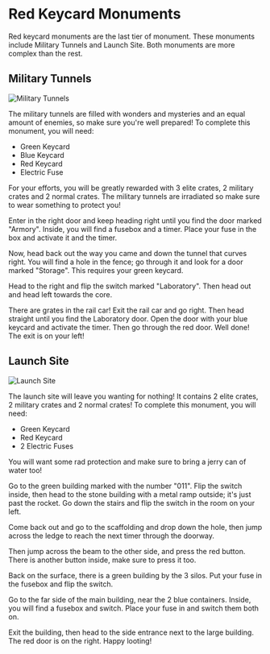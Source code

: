 # Red Keycard Monuments

Red keycard monuments are the last tier of monument. These monuments include Military Tunnels and Launch Site. Both monuments are more complex than the rest. 

## Military Tunnels
![Military Tunnels](https://articles.rustyoperations.net/forums/monument-puzzle-tutorial/red-monument-military-tunnels.jpg)

The military tunnels are filled with wonders and mysteries and an equal amount of enemies, so make sure you're well prepared! To complete this monument, you will need:
- Green Keycard
- Blue Keycard
- Red Keycard
- Electric Fuse

For your efforts, you will be greatly rewarded with 3 elite crates, 2 military crates and 2 normal crates. The military tunnels are irradiated so make sure to wear something to protect you!

Enter in the right door and keep heading right until you find the door marked "Armory". Inside, you will find a fusebox and a timer. Place your fuse in the box and activate it and the timer. 

Now, head back out the way you came and down the tunnel that curves right. You will find a hole in the fence; go through it and look for a door marked "Storage". This requires your green keycard.

Head to the right and flip the switch marked "Laboratory". Then head out and head left towards the core.

There are grates in the rail car! Exit the rail car and go right. Then head straight until you find the Laboratory door. Open the door with your blue keycard and activate the timer. Then go through the red door. Well done! The exit is on your left!

## Launch Site
![Launch Site](https://articles.rustyoperations.net/forums/monument-puzzle-tutorial/red-monument-launch-site.png)

The launch site will leave you wanting for nothing! It contains 2 elite crates, 2 military crates and 2 normal crates! To complete this monument, you will need:
- Green Keycard
- Red Keycard
- 2 Electric Fuses

You will want some rad protection and make sure to bring a jerry can of water too!

Go to the green building marked with the number "011". Flip the switch inside, then head to the stone building with a metal ramp outside; it's just past the rocket. Go down the stairs and flip the switch in the room on your left.

Come back out and go to the scaffolding and drop down the hole, then jump across the ledge to reach the next timer through the doorway.

Then jump across the beam to the other side, and press the red button. There is another button inside, make sure to press it too.

Back on the surface, there is a green building by the 3 silos. Put your fuse in the fusebox and flip the switch. 

Go to the far side of the main building, near the 2 blue containers. Inside, you will find a fusebox and switch. Place your fuse in and switch them both on.

Exit the building, then head to the side entrance next to the large building. The red door is on the right. Happy looting!